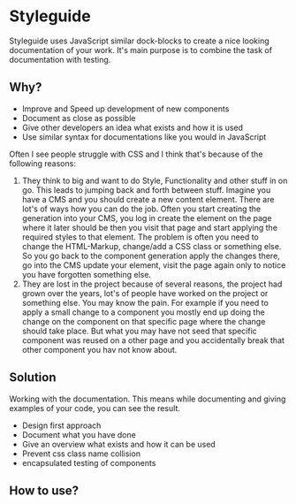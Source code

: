 # Styleguide

Styleguide uses JavaScript similar dock-blocks to create a nice looking documentation of your work. It's main purpose is to combine the task of documentation with testing.

## Why?

- Improve and Speed up development of new components
- Document as close as possible
- Give other developers an idea what exists and how it is used
- Use similar syntax for documentations like you would in JavaScript

Often I see people struggle with CSS and I think that's because of the following reasons:

1. They think to big and want to do Style, Functionality and other stuff in on go. This leads to jumping back and forth between stuff. Imagine you have a CMS and you should create a new content element. There are lot's of ways how you can do the job. Often you start creating the generation into your CMS, you log in create the element on the page where it later should be then you visit that page and start applying the required styles to that element. The problem is often you need to change the HTML-Markup, change/add a CSS class or something else. So you go back to the component generation apply the changes there, go into the CMS update your element, visit the page again only to notice you have forgotten something else.
2. They are lost in the project because of several reasons, the project had grown over the years, lot's of people have worked on the project or something else. You may know the pain. For example if you need to apply a small change to a component you mostly end up doing the change on the component on that specific page where the change should take place. But what you may have not seed that specific component was reused on a other page and you accidentally break that other component you hav not know about.

## Solution

Working with the documentation. This means while documenting and giving examples of your code, you can see the result.

- Design first approach
- Document what you have done
- Give an overview what exists and how it can be used
- Prevent css class name collision
- encapsulated testing of components

## How to use?
